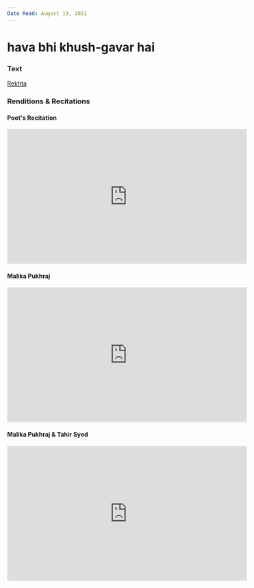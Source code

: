 ```yaml
---
Date Read: August 13, 2021
---
```


# hava bhi khush-gavar hai

### Text
[Rekhta](https://www.rekhta.org/nazms/abhii-to-main-javaan-huun-havaa-bhii-khush-gavaar-hai-hafeez-jalandhari-nazms?lang=ur)

### Renditions & Recitations

#### Poet's Recitation

<iframe width="560" height="315" src="https://www.youtube.com/embed/Nhzcri9W5Ro" title="YouTube video player" frameborder="0" allow="accelerometer; autoplay; clipboard-write; encrypted-media; gyroscope; picture-in-picture" allowfullscreen></iframe>

#### Malika Pukhraj

<iframe width="560" height="315" src="https://www.youtube.com/embed/CXlSUXBTDUs" title="YouTube video player" frameborder="0" allow="accelerometer; autoplay; clipboard-write; encrypted-media; gyroscope; picture-in-picture" allowfullscreen></iframe>

#### Malika Pukhraj & Tahir Syed

<iframe width="560" height="315" src="https://www.youtube.com/embed/GUuXAHfQz7k" title="YouTube video player" frameborder="0" allow="accelerometer; autoplay; clipboard-write; encrypted-media; gyroscope; picture-in-picture" allowfullscreen></iframe>

